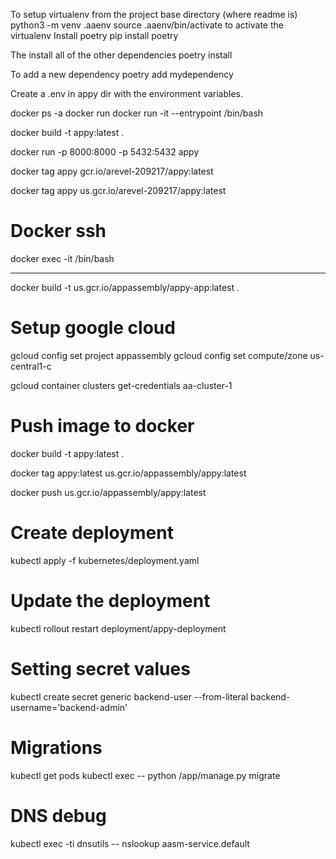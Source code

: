 To setup virtualenv
from the project base directory (where readme is)
python3 -m venv .aaenv
source .aaenv/bin/activate to activate the virtualenv
Install poetry
pip install poetry

The install all of the other dependencies
poetry install

To add a new dependency
poetry add mydependency


Create a .env in appy dir with the environment variables.

docker ps -a
docker run <imagename>
docker run -it --entrypoint /bin/bash <imageid>

docker build -t appy:latest .


docker run -p 8000:8000 -p 5432:5432 appy

docker tag appy gcr.io/arevel-209217/appy:latest

docker tag appy us.gcr.io/arevel-209217/appy:latest

# Docker ssh
docker exec <imageid> -it /bin/bash

--------------------------

docker build -t us.gcr.io/appassembly/appy-app:latest .

# Setup google cloud
gcloud config set project appassembly
gcloud config set compute/zone us-central1-c

gcloud container clusters get-credentials aa-cluster-1

# Push image to docker
docker build -t appy:latest .

docker tag appy:latest us.gcr.io/appassembly/appy:latest

docker push us.gcr.io/appassembly/appy:latest


# Create deployment
kubectl apply -f kubernetes/deployment.yaml


# Update the deployment

kubectl rollout restart deployment/appy-deployment

# Setting secret values
kubectl create secret generic backend-user --from-literal backend-username='backend-admin'


# Migrations
kubectl get pods
kubectl exec <pod-name> -- python /app/manage.py migrate


# DNS debug
kubectl exec -ti dnsutils -- nslookup aasm-service.default

